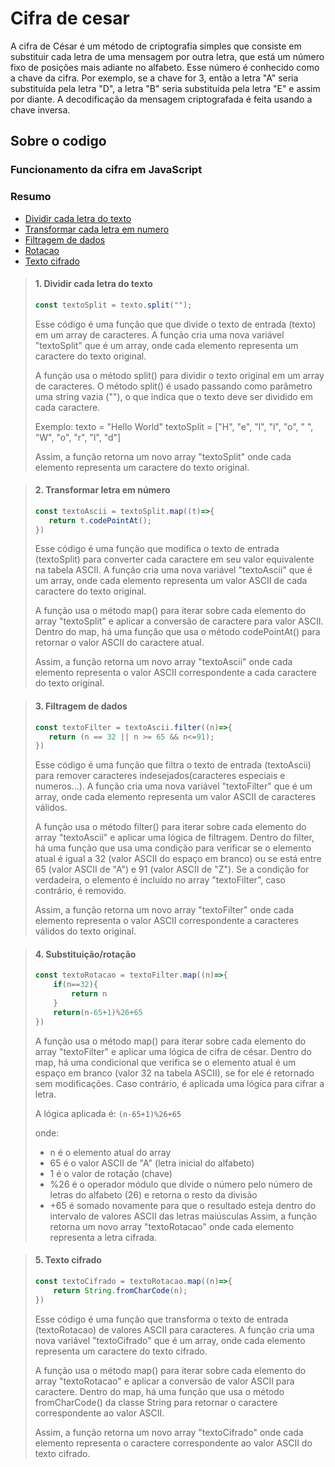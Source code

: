 
# Cifra de cesar

A cifra de César é um método de criptografia simples que consiste em substituir cada letra de uma mensagem por outra letra, que está um número fixo de posições mais adiante no alfabeto. Esse número é conhecido como a chave da cifra. Por exemplo, se a chave for 3, então a letra "A" seria substituída pela letra "D", a letra "B" seria substituída pela letra "E" e assim por diante. A decodificação da mensagem criptografada é feita usando a chave inversa.

## Sobre o codigo

### Funcionamento da cifra em JavaScript

### Resumo

- [Dividir cada letra do texto](#dividir)
- [Transformar cada letra em numero](#transformar)
- [Filtragem de dados](#filtagrem)
- [Rotacao](#rotacao)
- [Texto cifrado](#textoCifrado)

>#### 1. <a id="dividir"></a>Dividir cada letra do texto
>
>```js
>const textoSplit = texto.split("");
>```
>
>Esse código é uma função que que divide o texto de entrada (texto) em um array de caracteres. A função cria uma nova variável "textoSplit" que é um array, onde cada elemento representa um caractere do texto original.
>
>A função usa o método split() para dividir o texto original em um array de caracteres. O método split() é usado passando como parâmetro uma string vazia (""), o que indica que o texto deve ser dividido em cada caractere.
>
>Exemplo:
>texto = "Hello World"
>textoSplit = ["H", "e", "l", "l", "o", " ", "W", "o", "r", "l", "d"]
>
>Assim, a função retorna um novo array "textoSplit" onde cada elemento representa um caractere do texto original.

>#### 2. <a id="transformar"></a>Transformar letra em número
>
>```js
>const textoAscii = textoSplit.map((t)=>{ 
>    return t.codePointAt();
>})
>```
>
>Esse código é uma função que modifica o texto de entrada (textoSplit) para converter cada caractere em seu valor equivalente na tabela ASCII. A função cria uma nova variável "textoAscii" que é um array, onde cada elemento representa um valor ASCII de cada caractere do texto original.
>
>A função usa o método map() para iterar sobre cada elemento do array "textoSplit" e aplicar a conversão de caractere para valor ASCII. Dentro do map, há uma função que usa o método codePointAt() para retornar o valor ASCII do caractere atual.
>
>Assim, a função retorna um novo array "textoAscii" onde cada elemento representa o valor ASCII correspondente a cada caractere do texto original.

>#### 3. <a id="filtagrem"></a>Filtragem de dados
>
>```js
>const textoFilter = textoAscii.filter((n)=>{
>    return (n == 32 || n >= 65 && n<=91);
>})
>```
>
>Esse código é uma função que filtra o texto de entrada (textoAscii) para remover caracteres indesejados(caracteres especiais e numeros...). A função cria uma nova variável "textoFilter" que é um array, onde cada elemento representa um valor ASCII de caracteres válidos.
>
>A função usa o método filter() para iterar sobre cada elemento do array "textoAscii" e aplicar uma lógica de filtragem. Dentro do filter, há uma função que usa uma condição para verificar se o elemento atual é igual a 32 (valor ASCII do espaço em branco) ou se está entre 65 (valor ASCII de "A") e 91 (valor ASCII de "Z"). Se a condição for verdadeira, o elemento é incluído no array "textoFilter", caso contrário, é removido.
>
>Assim, a função retorna um novo array "textoFilter" onde cada elemento representa o valor ASCII correspondente a caracteres válidos do texto original.
>

> #### 4. <a id="rotacao"></a>Substituição/rotação
>
> ```js
> const textoRotacao = textoFilter.map((n)=>{
>     if(n==32){
>         return n
>     }
>     return(n-65+1)%26+65
> })
> ```
>
> A função usa o método map() para iterar sobre cada elemento do array "textoFilter" e aplicar uma lógica de cifra de césar. Dentro do map, há uma condicional que verifica se o elemento atual é um espaço em branco (valor 32 na tabela ASCII), se for ele é retornado sem modificações. Caso contrário, é aplicada uma lógica para cifrar a letra.</p>
>
> A lógica aplicada é: ``(n-65+1)%26+65``
>
> onde:
>
> - n é o elemento atual do array
> - 65 é o valor ASCII de "A" (letra inicial do alfabeto)
> - 1 é o valor de rotação (chave)
> - %26 é o operador módulo que divide o número pelo número de letras do alfabeto (26) e retorna o resto da divisão
> - +65 é somado novamente para que o resultado esteja dentro do intervalo de valores ASCII das letras maiúsculas
> Assim, a função retorna um novo array "textoRotacao" onde cada elemento representa a letra cifrada.
>

> #### 5. <a id="textoCifrado"></a>Texto cifrado
>
> ```js
> const textoCifrado = textoRotacao.map((n)=>{
>     return String.fromCharCode(n);
> })
> ```
>
> Esse código é uma função que transforma o texto de entrada (textoRotacao) de valores ASCII para caracteres. A função cria uma nova variável "textoCifrado" que é um array, onde cada elemento representa um caractere do texto cifrado.
>
> A função usa o método map() para iterar sobre cada elemento do array "textoRotacao" e aplicar a conversão de valor ASCII para caractere. Dentro do map, há uma função que usa o método fromCharCode() da classe String para retornar o caractere correspondente ao valor ASCII.
>
> Assim, a função retorna um novo array "textoCifrado" onde cada elemento representa o caractere correspondente ao valor ASCII do texto cifrado.
